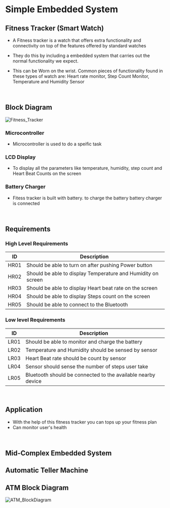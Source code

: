 # Simple Embedded System

## Fitness Tracker (Smart Watch)

-  A Fitness tracker is a watch that offers extra functionality and connectivity on top of the features offered by standard watches

-  They do this by including a embedded system that carries out the normal functionality we expect.

-  This can be Worn on the wrist. Common pieces of functionality found in these types of watch are: Heart rate monitor, Step Count Monitor, Temperature and Humidity Sensor
<br/>

## Block Diagram
![Fitness_Tracker](https://user-images.githubusercontent.com/98867361/154792665-3b9adea4-e928-490b-bed0-f8e5bf13630b.png)
<br/>

### Microcontroller
-  Microcontroller is used to do a speific task
 
### LCD Display
-  To display all the parameters like temperature, humidity, step count and Heart Beat Counts on the screen

### Battery Charger
-  Fitess tracker is built with battery. to charge the battery battery charger is connected
<br/>

## Requirements
### High Level Requirements 
| ID | Description | 
| ----- | ----- | 
| HR01 | Should be able to turn on after pushing Power button |
| HR02 | Should be able to display Temperature and Humidity on screen |
| HR03 | Should be able to display Heart beat rate on the screen |
| HR04 | Should be able to display Steps count on the screen |
| HR05 | Should be able to connect to the Bluetooth |

### Low level Requirements
| ID | Description |
| ------ | --------- | 
| LR01 | Should be able to monitor and charge the battery | 
| LR02 | Temperature and Humidity should be sensed by sensor |  
| LR03 | Heart Beat rate should be count by sensor | 
| LR04 | Sensor should sense the number of steps user take | 
| LR05 | Bluetooth should be connected to the available nearby device | 
<br/>

## Application

-  With the help of this fitness tracker you can tops up your fitness plan
-  Can monitor user's health
<br/>

## Mid-Complex Embedded System

## Automatic Teller Machine

## ATM Block Diagram
![ATM_BlockDiagram](https://user-images.githubusercontent.com/98867361/154805841-384be628-4d9e-421e-89e3-7bc9a3374598.png)
